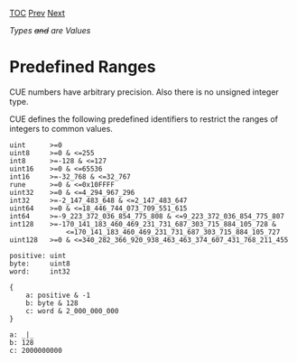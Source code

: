 [TOC](Readme.md) [Prev](ranges.md) [Next](regexp.md)

_Types ~~and~~ are Values_

# Predefined Ranges

CUE numbers have arbitrary precision.
Also there is no unsigned integer type.

CUE defines the following predefined identifiers to restrict the ranges of
integers to common values.

```
uint      >=0
uint8     >=0 & <=255
int8      >=-128 & <=127
uint16    >=0 & <=65536
int16     >=-32_768 & <=32_767
rune      >=0 & <=0x10FFFF
uint32    >=0 & <=4_294_967_296
int32     >=-2_147_483_648 & <=2_147_483_647
uint64    >=0 & <=18_446_744_073_709_551_615
int64     >=-9_223_372_036_854_775_808 & <=9_223_372_036_854_775_807
int128    >=-170_141_183_460_469_231_731_687_303_715_884_105_728 &
              <=170_141_183_460_469_231_731_687_303_715_884_105_727
uint128   >=0 & <=340_282_366_920_938_463_463_374_607_431_768_211_455
```

<!-- CUE editor -->
```
positive: uint
byte:     uint8
word:     int32

{
    a: positive & -1
    b: byte & 128
    c: word & 2_000_000_000
}
```

<!-- result -->
```
a: _|_
b: 128
c: 2000000000
```